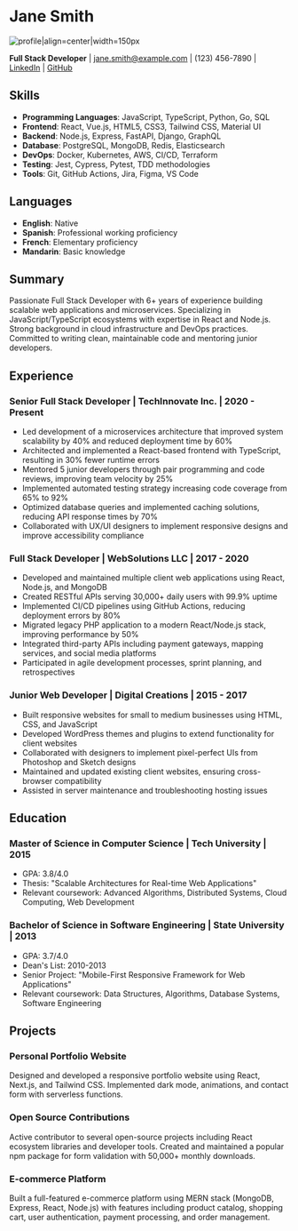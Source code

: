 # Jane Smith

![profile|align=center|width=150px](/data/images/profile.jpg)

**Full Stack Developer** | jane.smith@example.com | (123) 456-7890 | [LinkedIn](https://linkedin.com/in/janesmith) | [GitHub](https://github.com/janesmith)

## Skills

- **Programming Languages**: JavaScript, TypeScript, Python, Go, SQL
- **Frontend**: React, Vue.js, HTML5, CSS3, Tailwind CSS, Material UI
- **Backend**: Node.js, Express, FastAPI, Django, GraphQL
- **Database**: PostgreSQL, MongoDB, Redis, Elasticsearch
- **DevOps**: Docker, Kubernetes, AWS, CI/CD, Terraform
- **Testing**: Jest, Cypress, Pytest, TDD methodologies
- **Tools**: Git, GitHub Actions, Jira, Figma, VS Code

## Languages

- **English**: Native
- **Spanish**: Professional working proficiency
- **French**: Elementary proficiency
- **Mandarin**: Basic knowledge

## Summary

Passionate Full Stack Developer with 6+ years of experience building scalable web applications and microservices. Specializing in JavaScript/TypeScript ecosystems with expertise in React and Node.js. Strong background in cloud infrastructure and DevOps practices. Committed to writing clean, maintainable code and mentoring junior developers.

## Experience

### Senior Full Stack Developer | TechInnovate Inc. | 2020 - Present

- Led development of a microservices architecture that improved system scalability by 40% and reduced deployment time by 60%
- Architected and implemented a React-based frontend with TypeScript, resulting in 30% fewer runtime errors
- Mentored 5 junior developers through pair programming and code reviews, improving team velocity by 25%
- Implemented automated testing strategy increasing code coverage from 65% to 92%
- Optimized database queries and implemented caching solutions, reducing API response times by 70%
- Collaborated with UX/UI designers to implement responsive designs and improve accessibility compliance

### Full Stack Developer | WebSolutions LLC | 2017 - 2020

- Developed and maintained multiple client web applications using React, Node.js, and MongoDB
- Created RESTful APIs serving 30,000+ daily users with 99.9% uptime
- Implemented CI/CD pipelines using GitHub Actions, reducing deployment errors by 80%
- Migrated legacy PHP application to a modern React/Node.js stack, improving performance by 50%
- Integrated third-party APIs including payment gateways, mapping services, and social media platforms
- Participated in agile development processes, sprint planning, and retrospectives

### Junior Web Developer | Digital Creations | 2015 - 2017

- Built responsive websites for small to medium businesses using HTML, CSS, and JavaScript
- Developed WordPress themes and plugins to extend functionality for client websites
- Collaborated with designers to implement pixel-perfect UIs from Photoshop and Sketch designs
- Maintained and updated existing client websites, ensuring cross-browser compatibility
- Assisted in server maintenance and troubleshooting hosting issues

## Education

### Master of Science in Computer Science | Tech University | 2015

- GPA: 3.8/4.0
- Thesis: "Scalable Architectures for Real-time Web Applications"
- Relevant coursework: Advanced Algorithms, Distributed Systems, Cloud Computing, Web Development

### Bachelor of Science in Software Engineering | State University | 2013

- GPA: 3.7/4.0
- Dean's List: 2010-2013
- Senior Project: "Mobile-First Responsive Framework for Web Applications"
- Relevant coursework: Data Structures, Algorithms, Database Systems, Software Engineering

## Projects

### Personal Portfolio Website

Designed and developed a responsive portfolio website using React, Next.js, and Tailwind CSS. Implemented dark mode, animations, and contact form with serverless functions.

### Open Source Contributions

Active contributor to several open-source projects including React ecosystem libraries and developer tools. Created and maintained a popular npm package for form validation with 50,000+ monthly downloads.

### E-commerce Platform

Built a full-featured e-commerce platform using MERN stack (MongoDB, Express, React, Node.js) with features including product catalog, shopping cart, user authentication, payment processing, and order management.